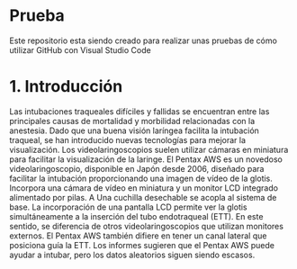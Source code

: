 # Prueba
Este repositorio esta siendo creado para realizar unas pruebas de cómo utilizar GitHub con Visual Studio Code
# 1. Introducción
Las intubaciones traqueales difíciles y fallidas se encuentran entre las principales causas de mortalidad y morbilidad relacionadas con la anestesia. Dado que una buena visión laríngea facilita la intubación traqueal, se han introducido nuevas tecnologías para mejorar la visualización. Los videolaringoscopios suelen utilizar cámaras en miniatura para facilitar la visualización de la laringe. El Pentax AWS es un novedoso videolaringoscopio, disponible en Japón desde 2006, diseñado para facilitar la intubación proporcionando una imagen de vídeo de la glotis. Incorpora una cámara de vídeo en miniatura y un monitor LCD integrado alimentado por pilas. A
Una cuchilla desechable se acopla al sistema de base. La incorporación de una pantalla LCD permite ver la glotis simultáneamente a la inserción del tubo endotraqueal (ETT). En este sentido, se diferencia de otros videolaringoscopios que utilizan monitores externos. El Pentax AWS también difiere en tener un canal lateral que posiciona guía la ETT. Los informes sugieren que el Pentax AWS puede ayudar a intubar, pero los datos aleatorios siguen siendo escasos.
